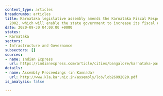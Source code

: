 ```yaml
---
content_type: articles
breadcrumbs: articles
title: Karnataka legislative assembly amends the Karnataka Fiscal Responsibility Act,
  2002, which will enable the state government to increase its fiscal deficit limit
date: 2020-09-30 04:00:00 +0000
states:
- Karnataka
sectors:
- Infrastructure and Governance
subsectors: []
sources:
- name: Indian Express
  url: https://indianexpress.com/article/cities/bangalore/karnataka-passes-bill-to-increase-borrowing-limit-6615375/
details:
- name: Assembly Proceedings (in Kannada)
  url: http://www.kla.kar.nic.in/assembly/lob/lob26092020.pdf
is_analysis: false

---
```

